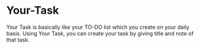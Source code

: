 # Your-Task
Your Task is basically like your TO-DO list which you create on your daily basis. Using Your Task, you can create your task by giving title and note of that task.
